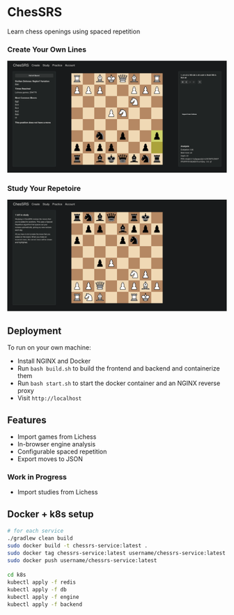# ChesSRS

Learn chess openings using spaced repetition

### Create Your Own Lines

![Create moves page](create_moves.png)

### Study Your Repetoire

![Study moves page](study_moves.png)

## Deployment
To run on your own machine:
- Install NGINX and Docker
- Run `bash build.sh` to build the frontend and backend and containerize them
- Run `bash start.sh` to start the docker container and an NGINX reverse proxy
- Visit `http://localhost`

## Features

- Import games from Lichess
- In-browser engine analysis
- Configurable spaced repetition
- Export moves to JSON

### Work in Progress

- Import studies from Lichess

## Docker + k8s setup
```bash
# for each service
./gradlew clean build
sudo docker build -t chessrs-service:latest .
sudo docker tag chessrs-service:latest username/chessrs-service:latest
sudo docker push username/chessrs-service:latest

cd k8s
kubectl apply -f redis
kubectl apply -f db
kubectl apply -f engine
kubectl apply -f backend
```

